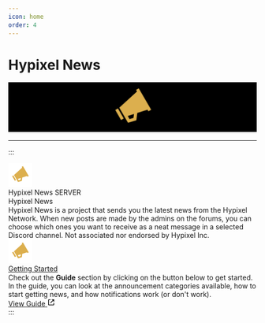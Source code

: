 ```yaml
---
icon: home
order: 4
---
```

# Hypixel News

![](./assets/hypixel-news-banner.png)

---

:::
<div class="d-flex d-items-start d-justify-start d-w-full d-h-full d-font-sans d-text-black dark:d-text-white">
    <div class="d-flex d-flex-row d-w-fit d-h-fit d-gap-4">
        <img class="d-w-12 d-h-12 d-bg-black d-rounded-full" src="/assets/hypixel-news-icon.svg" alt="Hypixel News Icon">
        <div class="d-flex d-flex-col d-max-w-[35rem] d-h-fit d-gap-2">
            <div class="d-flex d-flex-row d-h-[18px] d-gap-1">
                <span style="line-height: 1.125rem !important;" class="d-text-[#060607] dark:d-text-white d-text-lg d-font-semibold d-truncate">Hypixel News</span>
                <span class="d-text-white d-bg-[#5865F2] d-text-[10px] d-font-bold d-rounded-sm d-my-auto d-px-1 d-py-[0.5px]">SERVER</span>
            </div>
            <div class="d-flex d-flex-row d-h-fit">
                <div class="d-bg-[#e3e5e8] dark:d-bg-[#202225] d-w-[0.25rem] d-rounded-l-xl"></div>
                <div class="d-flex d-flex-col d-bg-[#f2f3f5] dark:d-bg-[#2f3136] d-w-full d-rounded-r d-gap-2 d-p-4">
                    <span style="line-height: 1.125rem;" class="d-text-lg d-font-semibold d-text-[#2E3338] dark:d-text-[#DCDDDE]">Hypixel News</span>
                    <div class="d-flex d-flex-col d-gap-4">
                        <span class="d-text-[#2E3338] dark:d-text-[#DCDDDE] d-text-sm d-font-medium">Hypixel News is a project that sends you the latest news from the Hypixel Network. When new posts are made by the admins on the forums, you can choose which ones you want to receive as a neat message in a selected Discord channel.</span>
                        <span class="d-text-[#2E3338] dark:d-text-[#DCDDDE] d-text-sm d-font-medium">Not associated nor endorsed by Hypixel Inc.</span>
                        <div class="d-flex d-items-center d-justify-center d-w-full d-h-[7.5rem] d-bg-white dark:d-bg-black d-rounded-md">
                            <img class="d-w-24 d-h-24 d-select-none" src="/assets/hypixel-news-icon.svg" alt="Hypixel News Icon">
                        </div>
                    </div>
                </div>
            </div>
            <div class="d-flex d-flex-row d-h-fit">
                <div class="d-bg-[#e3e5e8] dark:d-bg-[#202225] d-w-[0.25rem] d-rounded-l-xl"></div>
                <div class="d-flex d-flex-col d-bg-[#f2f3f5] dark:d-bg-[#2f3136] d-w-full d-rounded-r d-gap-2 d-p-4">
                    <a href="/guide/announcement-categories/" target="_blank" style="line-height: 1.125rem;" class="d-text-lg d-font-semibold d-text-[#0068E0] dark:d-text-[#00AFF4] hover:d-underline">Getting Started</a>
                    <div class="d-flex d-flex-col d-gap-4">
                        <span class="d-text-[#2E3338] dark:d-text-[#DCDDDE] d-text-sm d-font-medium">Check out the <b>Guide</b> section by clicking on the button below to get started.</span>
                        <span class="d-text-[#2E3338] dark:d-text-[#DCDDDE] d-text-sm d-font-medium">In the guide, you can look at the announcement categories available, how to start getting news, and how notifications work (or don't work).</span>
                    </div>
                </div>
            </div>
            <a href="/guide/announcement-categories/" target="_self" class="d-flex d-flex-row d-items-center d-justify-center d-w-fit d-h-fit d-transition-colors d-bg-[#6A7480] dark:d-bg-[#4f545C] hover:d-bg-[#4f5660] dark:hover:d-bg-[#686d73] d-gap-2 d-px-4 d-py-2 d-rounded d-no-underline">
                <span class="d-text-white d-font-semibold">View Guide</span>
                <svg class="d-fill-white" width="16" height="16" viewBox="0 0 24 24">
                    <path d="M10 5V3H5.375C4.06519 3 3 4.06519 3 5.375V18.625C3 19.936 4.06519 21 5.375 21H18.625C19.936 21 21 19.936 21 18.625V14H19V19H5V5H10Z"></path><path d="M21 2.99902H14V4.99902H17.586L9.29297 13.292L10.707 14.706L19 6.41302V9.99902H21V2.99902Z"></path>
                </svg>
            </a>
        </div>
    </div>
</div>
:::